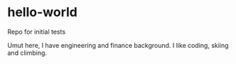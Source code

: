 # hello-world
Repo for initial tests

Umut here, I have engineering and finance background. I like coding, skiing and climbing.
